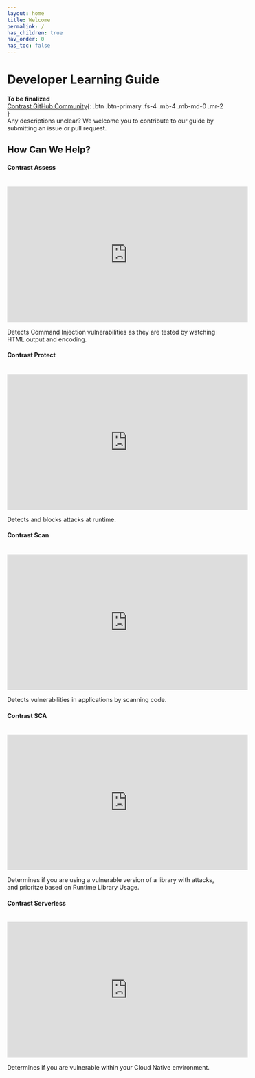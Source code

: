 ```yaml
---
layout: home
title: Welcome
permalink: /
has_children: true
nav_order: 0
has_toc: false
---
```


<h1>Developer Learning Guide </h1>


**To be finalized**
<br/> 
[Contrast GitHub Community](https://github.com/sara-kathryn/DeveloperLearnGuide){: .btn .btn-primary .fs-4 .mb-4 .mb-md-0 .mr-2 }
<br/> 
Any descriptions unclear? We welcome you to contribute to our guide by submitting an issue or pull request.





## How Can We Help?

#### Contrast Assess 
<br/>

<iframe width="560" height="315" src="https://www.youtube.com/embed/z0DBdAW6IKw" title="YouTube video player" frameborder="0" allow="accelerometer; autoplay; clipboard-write; encrypted-media; gyroscope; picture-in-picture" allowfullscreen></iframe> 

Detects Command Injection vulnerabilities as they are tested by watching HTML output and encoding. 

#### Contrast Protect 
<br/>

<iframe width="560" height="315" src="https://www.youtube.com/embed/-cV6BsTQpi4" title="YouTube video player" frameborder="0" allow="accelerometer; autoplay; clipboard-write; encrypted-media; gyroscope; picture-in-picture" allowfullscreen></iframe> 

Detects and blocks attacks at runtime. 


#### Contrast Scan
<br/> 

<iframe width="560" height="315" src="https://www.youtube.com/embed/AvRG2KzQk4w" title="YouTube video player" frameborder="0" allow="accelerometer; autoplay; clipboard-write; encrypted-media; gyroscope; picture-in-picture" allowfullscreen></iframe> 

Detects vulnerabilities in  applications by scanning code. 

#### Contrast SCA
<br/> 
<iframe width="560" height="315" src="https://www.youtube.com/embed/8HH6kjSva1k" title="YouTube video player" frameborder="0" allow="accelerometer; autoplay; clipboard-write; encrypted-media; gyroscope; picture-in-picture" allowfullscreen></iframe>

Determines if you are using a vulnerable version of a library with attacks, and prioritze based on Runtime Library Usage.

#### Contrast Serverless
<br/> 

<iframe width="560" height="315" src="https://www.youtube.com/embed/ferTzMA-uhI" title="YouTube video player" frameborder="0" allow="accelerometer; autoplay; clipboard-write; encrypted-media; gyroscope; picture-in-picture" allowfullscreen></iframe>

Determines if you are vulnerable within your Cloud Native environment. 
